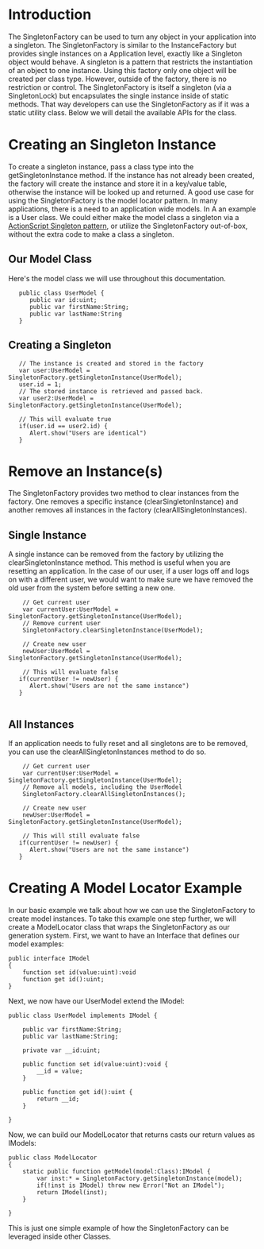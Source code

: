 # Introduction #
The SingletonFactory can be used to turn any object in your application into a singleton. The SingletonFactory is similar to the InstanceFactory but provides single instances on a Application level, exactly like a Singleton object would behave.  A singleton is a pattern that restricts the instantiation of an object to one instance.  Using this factory only one object will be created per class type.  However, outside of the factory, there is no restriction or control.  The SingletonFactory is itself a singleton (via a SingletonLock) but encapsulates the single instance inside of static methods. That way developers can use the SingletonFactory as if it was a static utility class.   Below we will detail the available APIs for the class.


# Creating an Singleton Instance #
To create a singleton instance, pass a class type into the
getSingletonInstance method. If the instance has not already been created, the factory will create the instance and store it in a key/value table, otherwise the instance will be looked up and returned.  A good use case for using the SingletonFactory is the model locator pattern. In many applications, there is a need to an application wide models. In A an example is a User class. We could either make the model class a singleton via a [ActionScript Singleton pattern](http://blog.vivisectingmedia.com/2008/06/the-extendable-singleton-pattern), or utilize the SingletonFactory out-of-box, without the extra code to make a class a singleton.

## Our Model Class ##
Here's the model class we will use throughout this documentation.
```
   public class UserModel {
      public var id:uint;
      public var firstName:String;
      public var lastName:String 
   }   
```

## Creating a Singleton ##

```
   // The instance is created and stored in the factory
   var user:UserModel = SingletonFactory.getSingletonInstance(UserModel);
   user.id = 1;
   // The stored instance is retrieved and passed back.
   var user2:UserModel = SingletonFactory.getSingletonInstance(UserModel);

   // This will evaluate true
   if(user.id == user2.id) {
      Alert.show("Users are identical")
   }
```

# Remove an Instance(s) #
The SingletonFactory provides two method to clear instances from the factory. One removes a specific instance (clearSingletonInstance) and another removes all instances in the factory (clearAllSingletonInstances).

## Single Instance ##
A single instance can be removed from the factory by utilizing the clearSingletonInstance method. This method is useful when you are resetting an application. In the case of our user, if a user logs off and logs on with a different user, we would want to make sure we have removed the old user from the system before setting a new one.

```
    // Get current user
    var currentUser:UserModel = SingletonFactory.getSingletonInstance(UserModel);
    // Remove current user
    SingletonFactory.clearSingletonInstance(UserModel);

    // Create new user
    newUser:UserModel = SingletonFactory.getSingletonInstance(UserModel);

    // This will evaluate false
   if(currentUser != newUser) {
      Alert.show("Users are not the same instance")
   }
    
```

## All Instances ##
If an application needs to fully reset and all singletons are to be removed, you can use the clearAllSingletonInstances method to do so.

```
    // Get current user
    var currentUser:UserModel = SingletonFactory.getSingletonInstance(UserModel);
    // Remove all models, including the UserModel
    SingletonFactory.clearAllSingletonInstances();

    // Create new user
    newUser:UserModel = SingletonFactory.getSingletonInstance(UserModel);

    // This will still evaluate false
   if(currentUser != newUser) {
      Alert.show("Users are not the same instance")
   }

```
# Creating A Model Locator Example #
In our basic example we talk about how we can use the SingletonFactory to create model instances.  To take this example one step further, we will create a ModelLocator class that wraps the SingletonFactory as our generation system.  First, we want to have an Interface that defines our model examples:

```
public interface IModel
{
	function set id(value:uint):void
	function get id():uint;
}
```

Next, we now have our UserModel extend the IModel:

```
public class UserModel implements IModel {
	
	public var firstName:String;
	public var lastName:String;
	
	private var __id:uint;
	
	public function set id(value:uint):void {
		__id = value;
	}
	
	public function get id():uint {
		return __id;
	}
	
}
```

Now, we can build our ModelLocator that returns casts our return values as IModels:

```
public class ModelLocator
{
	static public function getModel(model:Class):IModel {
		var inst:* = SingletonFactory.getSingletonInstance(model);
		if(!inst is IModel) throw new Error("Not an IModel");
		return IModel(inst);
	}

}
```

This is just one simple example of how the SingletonFactory can be leveraged inside other Classes.